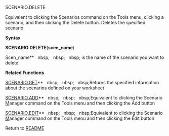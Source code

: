 SCENARIO.DELETE

Equivalent to clicking the Scenarios command on the Tools menu, clicking
a scenario, and then clicking the Delete button. Deletes the specified
scenario.

**Syntax**

**SCENARIO.DELETE**(**scen\_name**)

Scen\_name**&nbsp;&nbsp;&nbsp;nbsp;&nbsp;&nbsp;&nbsp;nbsp;&nbsp;&nbsp;&nbsp;nbsp;&nbsp;is the name of the scenario you want
to delete.

**Related Functions**

[SCENARIO.GET](SCENARIO.GET.md)**&nbsp;&nbsp;&nbsp;nbsp;&nbsp;&nbsp;&nbsp;nbsp;&nbsp;&nbsp;&nbsp;nbsp;Returns the specified information about
the scenarios defined on your worksheet

[SCENARIO.ADD](SCENARIO.ADD.md)**&nbsp;&nbsp;&nbsp;nbsp;&nbsp;&nbsp;&nbsp;nbsp;&nbsp;&nbsp;&nbsp;nbsp;Equivalent to clicking the Scenario
[M](M.md)anager command on the Tools menu and then clicking the Add button

[SCENARIO.EDIT](SCENARIO.EDIT.md)**&nbsp;&nbsp;&nbsp;nbsp;&nbsp;&nbsp;&nbsp;nbsp;&nbsp;&nbsp;&nbsp;nbsp;Equivalent to clicking the Scenario
[M](M.md)anager command on the Tools menu and then clicking the Edit button



Return to [README](README.md)


